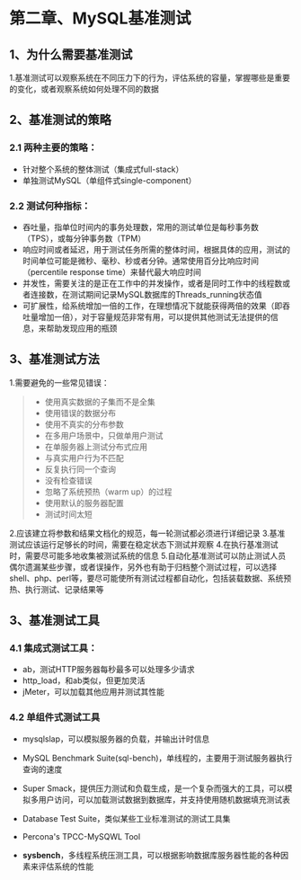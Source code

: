 # 第二章、MySQL基准测试

## 1、为什么需要基准测试

1.基准测试可以观察系统在不同压力下的行为，评估系统的容量，掌握哪些是重要的变化，或者观察系统如何处理不同的数据

## 2、基准测试的策略

### 2.1 两种主要的策略：

* 针对整个系统的整体测试（集成式full-stack）
* 单独测试MySQL（单组件式single-component）

### 2.2 测试何种指标：

- 吞吐量，指单位时间内的事务处理数，常用的测试单位是每秒事务数（TPS），或每分钟事务数（TPM）
- 响应时间或者延迟，用于测试任务所需的整体时间，根据具体的应用，测试的时间单位可能是微秒、毫秒、秒或者分钟。通常使用百分比响应时间（percentile response time）来替代最大响应时间
- 并发性，需要关注的是正在工作中的并发操作，或者是同时工作中的线程数或者连接数，在测试期间记录MySQL数据库的Threads_running状态值
- 可扩展性，给系统增加一倍的工作，在理想情况下就能获得两倍的效果（即吞吐量增加一倍），对于容量规范非常有用，可以提供其他测试无法提供的信息，来帮助发现应用的瓶颈



## 3、基准测试方法

1.需要避免的一些常见错误：

> * 使用真实数据的子集而不是全集
> * 使用错误的数据分布
> * 使用不真实的分布参数
> * 在多用户场景中，只做单用户测试
> * 在单服务器上测试分布式应用
> * 与真实用户行为不匹配
> * 反复执行同一个查询
> * 没有检查错误
> * 忽略了系统预热（warm up）的过程
> * 使用默认的服务器配置
> * 测试时间太短

2.应该建立将参数和结果文档化的规范，每一轮测试都必须进行详细记录
3.基准测试应该运行足够长的时间，需要在稳定状态下测试并观察
4.在执行基准测试时，需要尽可能多地收集被测试系统的信息
5.自动化基准测试可以防止测试人员偶尔遗漏某些步骤，或者误操作，另外也有助于归档整个测试过程，可以选择shell、php、perl等，要尽可能使所有测试过程都自动化，包括装载数据、系统预热、执行测试、记录结果等



## 3、基准测试工具

### 4.1 集成式测试工具：

* ab，测试HTTP服务器每秒最多可以处理多少请求
* http_load，和ab类似，但更加灵活
* jMeter，可以加载其他应用并测试其性能

### 4.2 单组件式测试工具

* mysqlslap，可以模拟服务器的负载，并输出计时信息
* MySQL Benchmark Suite(sql-bench)，单线程的，主要用于测试服务器执行查询的速度
* Super Smack，提供压力测试和负载生成，是一个复杂而强大的工具，可以模拟多用户访问，可以加载测试数据到数据库，并支持使用随机数据填充测试表
* Database Test Suite，类似某些工业标准测试的测试工具集
* Percona's TPCC-MySQWL Tool

* **sysbench**，多线程系统压测工具，可以根据影响数据库服务器性能的各种因素来评估系统的性能







